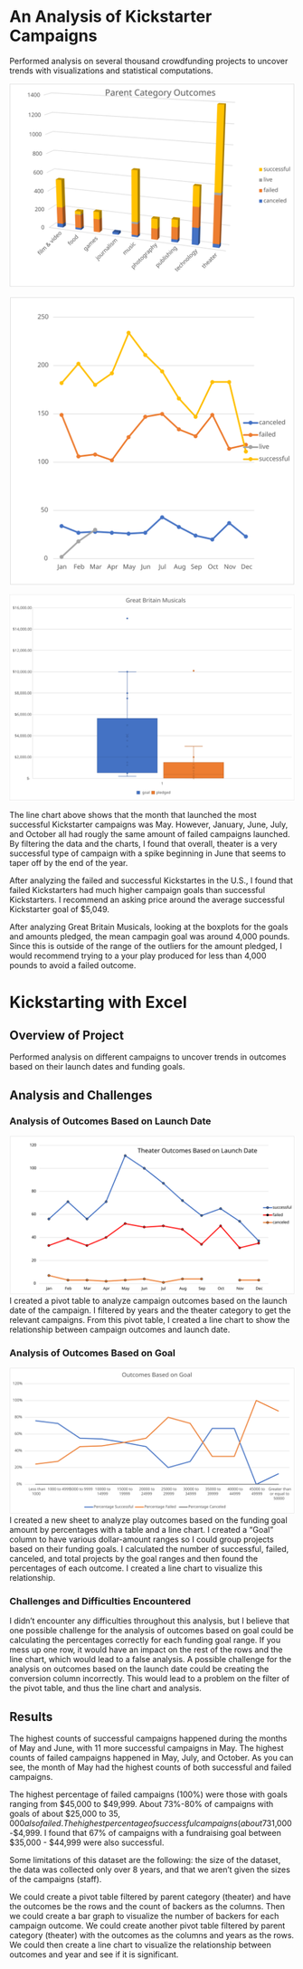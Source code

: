 # An Analysis of Kickstarter Campaigns
Performed analysis on several thousand crowdfunding projects to uncover trends with visualizations and statistical computations. 

![ParentCategoryOutcomes.svg](ParentCategoryOutcomes.svg)

![OutcomesBasedonLaunchDate.svg](OutcomesBasedonLaunchDate.svg)

![GBMusicals.svg](GBMusicals.svg)

The line chart above shows that the month that launched the most successful Kickstarter campaigns was May. However, January, June, July, and October all had rougly the same amount of failed campaigns launched. By filtering the data and the charts, I found that overall, theater is a very successful type of campaign with a spike beginning in June that seems to taper off by the end of the year.

After analyzing the failed and successful Kickstartes in the U.S., I found that failed Kickstarters had much higher campaign goals than successful Kickstarters. I recommend an asking price around the average successful Kickstarter goal of $5,049.

After analyzing Great Britain Musicals, looking at the boxplots for the goals and amounts pledged, the mean campagin goal was around 4,000 pounds. Since this is outside of the range of the outliers for the amount pledged, I would recommend trying to a your play produced for less than 4,000 pounds to avoid a failed outcome.

# Kickstarting with Excel

## Overview of Project
Performed analysis on different campaigns to uncover trends in outcomes based on their launch dates and funding goals. 

## Analysis and Challenges

### Analysis of Outcomes Based on Launch Date
![Theater_Outcomes_vs_Launch.svg](Theater_Outcomes_vs_Launch.svg)
I created a pivot table to analyze campaign outcomes based on the launch date of the campaign. I filtered by years and the theater category to get the relevant campaigns. From this pivot table, I created a line chart to show the relationship between campaign outcomes and launch date. 

### Analysis of Outcomes Based on Goal
![Outcomes_vs_Goals.svg](Outcomes_vs_Goals.svg)
I created a new sheet to analyze play outcomes based on the funding goal amount by percentages with a table and a line chart. I created a “Goal” column to have various dollar-amount ranges so I could group projects based on their funding goals. I calculated the number of successful, failed, canceled, and total projects by the goal ranges and then found the percentages of each outcome. I created a line chart to visualize this relationship.  

### Challenges and Difficulties Encountered
I didn’t encounter any difficulties throughout this analysis, but I believe that one possible challenge for the analysis of outcomes based on goal could be calculating the percentages correctly for each funding goal range. If you mess up one row, it would have an impact on the rest of the rows and the line chart, which would lead to a false analysis. A possible challenge for the analysis on outcomes based on the launch date could be creating the conversion column incorrectly. This would lead to a problem on the filter of the pivot table, and thus the line chart and analysis. 

## Results

The highest counts of successful campaigns happened during the months of May and June, with 11 more successful campaigns in May. The highest counts of failed campaigns happened in May, July, and October. As you can see, the month of May had the highest counts of both successful and failed campaigns. 

The highest percentage of failed campaigns (100%) were those with goals ranging from $45,000 to $49,999. About 73%-80% of campaigns with goals of about $25,000 to $35,000 also failed. The highest percentage of successful campaigns (about 73%-76%) had a fundraising goal between  <$1,000-$4,999. I found that 67% of campaigns with a fundraising goal between $35,000 - $44,999 were also successful. 

Some limitations of this dataset are the following: the size of the dataset, the data was collected only over 8 years, and that we aren’t given the sizes of the campaigns (staff). 

We could create a pivot table filtered by parent category (theater) and have the outcomes be the rows and the count of backers as the columns. Then we could create a bar graph to visualize the number of backers for each campaign outcome. We could create another pivot table filtered by parent category (theater) with the outcomes as the columns and years as the rows. We could then create a line chart to visualize the relationship between outcomes and year and see if it is significant.   

